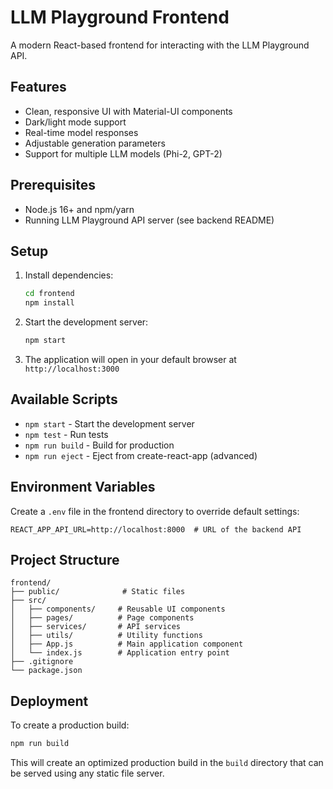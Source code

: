 # LLM Playground Frontend

A modern React-based frontend for interacting with the LLM Playground API.

## Features

- Clean, responsive UI with Material-UI components
- Dark/light mode support
- Real-time model responses
- Adjustable generation parameters
- Support for multiple LLM models (Phi-2, GPT-2)

## Prerequisites

- Node.js 16+ and npm/yarn
- Running LLM Playground API server (see backend README)

## Setup

1. Install dependencies:
   ```bash
   cd frontend
   npm install
   ```

2. Start the development server:
   ```bash
   npm start
   ```

3. The application will open in your default browser at `http://localhost:3000`

## Available Scripts

- `npm start` - Start the development server
- `npm test` - Run tests
- `npm run build` - Build for production
- `npm run eject` - Eject from create-react-app (advanced)

## Environment Variables

Create a `.env` file in the frontend directory to override default settings:

```env
REACT_APP_API_URL=http://localhost:8000  # URL of the backend API
```

## Project Structure

```
frontend/
├── public/              # Static files
├── src/
│   ├── components/     # Reusable UI components
│   ├── pages/          # Page components
│   ├── services/       # API services
│   ├── utils/          # Utility functions
│   ├── App.js          # Main application component
│   └── index.js        # Application entry point
├── .gitignore
└── package.json
```

## Deployment

To create a production build:

```bash
npm run build
```

This will create an optimized production build in the `build` directory that can be served using any static file server.
